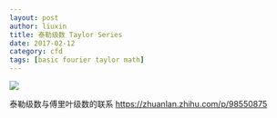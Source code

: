 ```yaml
---
layout: post
author: liuxin
title: 泰勒级数 Taylor Series
date: 2017-02-12
category: cfd
tags: [basic fourier taylor math]
---
```


![](https://wikimedia.org/api/rest_v1/media/math/render/svg/b8c116d3aee442eca69ccfaa86b4ac2f1466ae20)

泰勒级数与傅里叶级数的联系
https://zhuanlan.zhihu.com/p/98550875